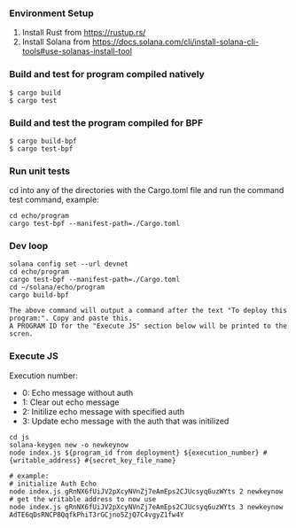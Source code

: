 
### Environment Setup
1. Install Rust from https://rustup.rs/
2. Install Solana from https://docs.solana.com/cli/install-solana-cli-tools#use-solanas-install-tool

### Build and test for program compiled natively
```
$ cargo build
$ cargo test
```

### Build and test the program compiled for BPF
```
$ cargo build-bpf
$ cargo test-bpf
```

### Run unit tests
cd into any of the directories with the Cargo.toml file and run the command test command, example:
```
cd echo/program
cargo test-bpf --manifest-path=./Cargo.toml
```

### Dev loop

```
solana config set --url devnet
cd echo/program
cargo test-bpf --manifest-path=./Cargo.toml
cd ~/solana/echo/program
cargo build-bpf

The above command will output a command after the text "To deploy this program:". Copy and paste this.
A PROGRAM ID for the "Execute JS" section below will be printed to the scren.
```

### Execute JS

Execution number:
- 0: Echo message without auth
- 1: Clear out echo message
- 2: Initilize echo message with specified auth
- 3: Update echo message with the auth that was initilized

```
cd js
solana-keygen new -o newkeynow
node index.js ${program_id from deployment} ${execution_number} #{writable_address} #{secret_key_file_name}

# example:
# initialize Auth Echo
node index.js gRnNX6fUiJV2pXcyNVnZj7eAmEps2CJUcsyq6uzWYts 2 newkeynow
# get the writable address to now use
node index.js gRnNX6fUiJV2pXcyNVnZj7eAmEps2CJUcsyq6uzWYts 3 newkeynow AdTE6qDsRNCP8QqfkPhiT3rGCjno5ZjQ7C4vgyZ1fw4Y
```